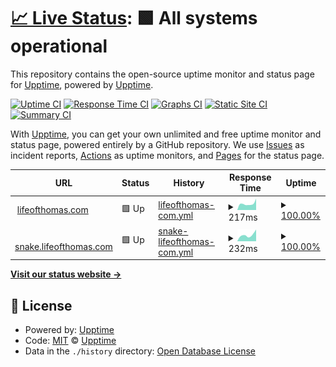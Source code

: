 # [📈 Live Status](https://demo.upptime.js.org): <!--live status--> **🟩 All systems operational**

This repository contains the open-source uptime monitor and status page for [Upptime](https://upptime.js.org), powered by [Upptime](https://github.com/upptime/upptime).

[![Uptime CI](https://github.com/tpaul1611/upptime/workflows/Uptime%20CI/badge.svg)](https://github.com/tpaul1611/upptime/actions?query=workflow%3A%22Uptime+CI%22)
[![Response Time CI](https://github.com/tpaul1611/upptime/workflows/Response%20Time%20CI/badge.svg)](https://github.com/tpaul1611/upptime/actions?query=workflow%3A%22Response+Time+CI%22)
[![Graphs CI](https://github.com/tpaul1611/upptime/workflows/Graphs%20CI/badge.svg)](https://github.com/tpaul1611/upptime/actions?query=workflow%3A%22Graphs+CI%22)
[![Static Site CI](https://github.com/tpaul1611/upptime/workflows/Static%20Site%20CI/badge.svg)](https://github.com/tpaul1611/upptime/actions?query=workflow%3A%22Static+Site+CI%22)
[![Summary CI](https://github.com/tpaul1611/upptime/workflows/Summary%20CI/badge.svg)](https://github.com/tpaul1611/upptime/actions?query=workflow%3A%22Summary+CI%22)

With [Upptime](https://upptime.js.org), you can get your own unlimited and free uptime monitor and status page, powered entirely by a GitHub repository. We use [Issues](https://github.com/upptime/upptime/issues) as incident reports, [Actions](https://github.com/tpaul1611/upptime/actions) as uptime monitors, and [Pages](https://demo.upptime.js.org) for the status page.

<!--start: status pages-->
<!-- This summary is generated by Upptime (https://github.com/upptime/upptime) -->
<!-- Do not edit this manually, your changes will be overwritten -->
<!-- prettier-ignore -->
| URL | Status | History | Response Time | Uptime |
| --- | ------ | ------- | ------------- | ------ |
| <img alt="" src="https://icons.duckduckgo.com/ip3/www.lifeofthomas.com.ico" height="13"> [lifeofthomas.com](https://www.lifeofthomas.com) | 🟩 Up | [lifeofthomas-com.yml](https://github.com/tpaul1611/upptime/commits/HEAD/history/lifeofthomas-com.yml) | <details><summary><img alt="Response time graph" src="./graphs/lifeofthomas-com/response-time-week.png" height="20"> 217ms</summary><br><a href="https://status.lifeofthomas.com/history/lifeofthomas-com"><img alt="Response time 222" src="https://img.shields.io/endpoint?url=https%3A%2F%2Fraw.githubusercontent.com%2Ftpaul1611%2Fupptime%2FHEAD%2Fapi%2Flifeofthomas-com%2Fresponse-time.json"></a><br><a href="https://status.lifeofthomas.com/history/lifeofthomas-com"><img alt="24-hour response time 166" src="https://img.shields.io/endpoint?url=https%3A%2F%2Fraw.githubusercontent.com%2Ftpaul1611%2Fupptime%2FHEAD%2Fapi%2Flifeofthomas-com%2Fresponse-time-day.json"></a><br><a href="https://status.lifeofthomas.com/history/lifeofthomas-com"><img alt="7-day response time 217" src="https://img.shields.io/endpoint?url=https%3A%2F%2Fraw.githubusercontent.com%2Ftpaul1611%2Fupptime%2FHEAD%2Fapi%2Flifeofthomas-com%2Fresponse-time-week.json"></a><br><a href="https://status.lifeofthomas.com/history/lifeofthomas-com"><img alt="30-day response time 229" src="https://img.shields.io/endpoint?url=https%3A%2F%2Fraw.githubusercontent.com%2Ftpaul1611%2Fupptime%2FHEAD%2Fapi%2Flifeofthomas-com%2Fresponse-time-month.json"></a><br><a href="https://status.lifeofthomas.com/history/lifeofthomas-com"><img alt="1-year response time 218" src="https://img.shields.io/endpoint?url=https%3A%2F%2Fraw.githubusercontent.com%2Ftpaul1611%2Fupptime%2FHEAD%2Fapi%2Flifeofthomas-com%2Fresponse-time-year.json"></a></details> | <details><summary><a href="https://status.lifeofthomas.com/history/lifeofthomas-com">100.00%</a></summary><a href="https://status.lifeofthomas.com/history/lifeofthomas-com"><img alt="All-time uptime 100.00%" src="https://img.shields.io/endpoint?url=https%3A%2F%2Fraw.githubusercontent.com%2Ftpaul1611%2Fupptime%2FHEAD%2Fapi%2Flifeofthomas-com%2Fuptime.json"></a><br><a href="https://status.lifeofthomas.com/history/lifeofthomas-com"><img alt="24-hour uptime 100.00%" src="https://img.shields.io/endpoint?url=https%3A%2F%2Fraw.githubusercontent.com%2Ftpaul1611%2Fupptime%2FHEAD%2Fapi%2Flifeofthomas-com%2Fuptime-day.json"></a><br><a href="https://status.lifeofthomas.com/history/lifeofthomas-com"><img alt="7-day uptime 100.00%" src="https://img.shields.io/endpoint?url=https%3A%2F%2Fraw.githubusercontent.com%2Ftpaul1611%2Fupptime%2FHEAD%2Fapi%2Flifeofthomas-com%2Fuptime-week.json"></a><br><a href="https://status.lifeofthomas.com/history/lifeofthomas-com"><img alt="30-day uptime 100.00%" src="https://img.shields.io/endpoint?url=https%3A%2F%2Fraw.githubusercontent.com%2Ftpaul1611%2Fupptime%2FHEAD%2Fapi%2Flifeofthomas-com%2Fuptime-month.json"></a><br><a href="https://status.lifeofthomas.com/history/lifeofthomas-com"><img alt="1-year uptime 100.00%" src="https://img.shields.io/endpoint?url=https%3A%2F%2Fraw.githubusercontent.com%2Ftpaul1611%2Fupptime%2FHEAD%2Fapi%2Flifeofthomas-com%2Fuptime-year.json"></a></details>
| <img alt="" src="https://icons.duckduckgo.com/ip3/snake.lifeofthomas.com.ico" height="13"> [snake.lifeofthomas.com](https://snake.lifeofthomas.com) | 🟩 Up | [snake-lifeofthomas-com.yml](https://github.com/tpaul1611/upptime/commits/HEAD/history/snake-lifeofthomas-com.yml) | <details><summary><img alt="Response time graph" src="./graphs/snake-lifeofthomas-com/response-time-week.png" height="20"> 232ms</summary><br><a href="https://status.lifeofthomas.com/history/snake-lifeofthomas-com"><img alt="Response time 208" src="https://img.shields.io/endpoint?url=https%3A%2F%2Fraw.githubusercontent.com%2Ftpaul1611%2Fupptime%2FHEAD%2Fapi%2Fsnake-lifeofthomas-com%2Fresponse-time.json"></a><br><a href="https://status.lifeofthomas.com/history/snake-lifeofthomas-com"><img alt="24-hour response time 211" src="https://img.shields.io/endpoint?url=https%3A%2F%2Fraw.githubusercontent.com%2Ftpaul1611%2Fupptime%2FHEAD%2Fapi%2Fsnake-lifeofthomas-com%2Fresponse-time-day.json"></a><br><a href="https://status.lifeofthomas.com/history/snake-lifeofthomas-com"><img alt="7-day response time 232" src="https://img.shields.io/endpoint?url=https%3A%2F%2Fraw.githubusercontent.com%2Ftpaul1611%2Fupptime%2FHEAD%2Fapi%2Fsnake-lifeofthomas-com%2Fresponse-time-week.json"></a><br><a href="https://status.lifeofthomas.com/history/snake-lifeofthomas-com"><img alt="30-day response time 231" src="https://img.shields.io/endpoint?url=https%3A%2F%2Fraw.githubusercontent.com%2Ftpaul1611%2Fupptime%2FHEAD%2Fapi%2Fsnake-lifeofthomas-com%2Fresponse-time-month.json"></a><br><a href="https://status.lifeofthomas.com/history/snake-lifeofthomas-com"><img alt="1-year response time 213" src="https://img.shields.io/endpoint?url=https%3A%2F%2Fraw.githubusercontent.com%2Ftpaul1611%2Fupptime%2FHEAD%2Fapi%2Fsnake-lifeofthomas-com%2Fresponse-time-year.json"></a></details> | <details><summary><a href="https://status.lifeofthomas.com/history/snake-lifeofthomas-com">100.00%</a></summary><a href="https://status.lifeofthomas.com/history/snake-lifeofthomas-com"><img alt="All-time uptime 100.00%" src="https://img.shields.io/endpoint?url=https%3A%2F%2Fraw.githubusercontent.com%2Ftpaul1611%2Fupptime%2FHEAD%2Fapi%2Fsnake-lifeofthomas-com%2Fuptime.json"></a><br><a href="https://status.lifeofthomas.com/history/snake-lifeofthomas-com"><img alt="24-hour uptime 100.00%" src="https://img.shields.io/endpoint?url=https%3A%2F%2Fraw.githubusercontent.com%2Ftpaul1611%2Fupptime%2FHEAD%2Fapi%2Fsnake-lifeofthomas-com%2Fuptime-day.json"></a><br><a href="https://status.lifeofthomas.com/history/snake-lifeofthomas-com"><img alt="7-day uptime 100.00%" src="https://img.shields.io/endpoint?url=https%3A%2F%2Fraw.githubusercontent.com%2Ftpaul1611%2Fupptime%2FHEAD%2Fapi%2Fsnake-lifeofthomas-com%2Fuptime-week.json"></a><br><a href="https://status.lifeofthomas.com/history/snake-lifeofthomas-com"><img alt="30-day uptime 100.00%" src="https://img.shields.io/endpoint?url=https%3A%2F%2Fraw.githubusercontent.com%2Ftpaul1611%2Fupptime%2FHEAD%2Fapi%2Fsnake-lifeofthomas-com%2Fuptime-month.json"></a><br><a href="https://status.lifeofthomas.com/history/snake-lifeofthomas-com"><img alt="1-year uptime 100.00%" src="https://img.shields.io/endpoint?url=https%3A%2F%2Fraw.githubusercontent.com%2Ftpaul1611%2Fupptime%2FHEAD%2Fapi%2Fsnake-lifeofthomas-com%2Fuptime-year.json"></a></details>

<!--end: status pages-->

[**Visit our status website →**](https://demo.upptime.js.org)

## 📄 License

- Powered by: [Upptime](https://github.com/upptime/upptime)
- Code: [MIT](./LICENSE) © [Upptime](https://upptime.js.org)
- Data in the `./history` directory: [Open Database License](https://opendatacommons.org/licenses/odbl/1-0/)
